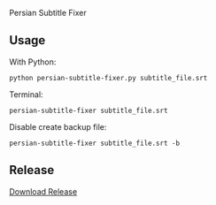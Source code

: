Persian Subtitle Fixer

## Usage
With Python:
```shell
python persian-subtitle-fixer.py subtitle_file.srt
```

Terminal:
```shell
persian-subtitle-fixer subtitle_file.srt
```
Disable create backup file:
```shell
persian-subtitle-fixer subtitle_file.srt -b
```


## Release
[Download Release](https://github.com/parsa-kafi/persian-subtitle-fixer/releases)